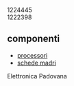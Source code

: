 1224445  
1222398  
## componenti
- [processori](componenti/processori.md) 
- [schede madri](componenti/schede_madri.md) 

Elettronica Padovana 
